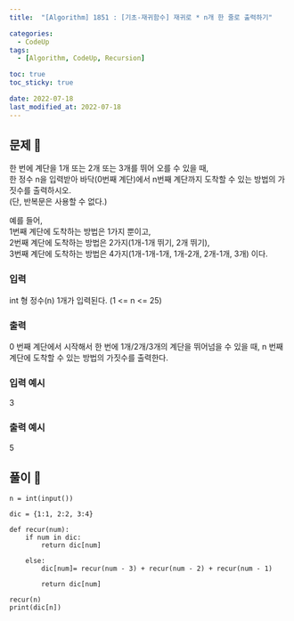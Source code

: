 ```yaml
---
title:  "[Algorithm] 1851 : [기초-재귀함수] 재귀로 * n개 한 줄로 출력하기" 

categories:
  - CodeUp
tags:
  - [Algorithm, CodeUp, Recursion]

toc: true
toc_sticky: true

date: 2022-07-18
last_modified_at: 2022-07-18
---
```


## 문제 🔎
한 번에 계단을 1개 또는 2개 또는 3개를 뛰어 오를 수 있을 때,<br>
한 정수 n을 입력받아 바닥(0번째 계단)에서 n번째 계단까지 도착할 수 있는 방법의 가짓수를 출력하시오.<br>
(단, 반복문은 사용할 수 없다.)

예를 들어, <br>
1번째 계단에 도착하는 방법은 1가지 뿐이고,<br>
2번째 계단에 도착하는 방법은 2가지(1개-1개 뛰기, 2개 뛰기),<br>
3번째 계단에 도착하는 방법은 4가지(1개-1개-1개, 1개-2개, 2개-1개, 3개) 이다.

### 입력
int 형 정수(n) 1개가 입력된다.
(1 <= n <= 25)

### 출력
0 번째 계단에서 시작해서 한 번에 1개/2개/3개의 계단을 뛰어넘을 수 있을 때, n 번째 계단에 도착할 수 있는 방법의 가짓수를 출력한다.

### 입력 예시
3

### 출력 예시
5

## 풀이 🔎
```
n = int(input())

dic = {1:1, 2:2, 3:4}

def recur(num):
    if num in dic:
        return dic[num]

    else:
        dic[num]= recur(num - 3) + recur(num - 2) + recur(num - 1)
        
        return dic[num]
        
recur(n)
print(dic[n])

```